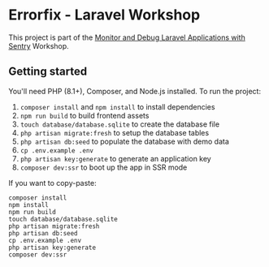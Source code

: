 # Errorfix - Laravel Workshop

This project is part of the [Monitor and Debug Laravel Applications with Sentry](https://sentry.io/resources/debug-laravel-with-sentry/) Workshop.

## Getting started

You'll need PHP (8.1+), Composer, and Node.js installed. To run the project:

1. `composer install` and `npm install` to install dependencies
2. `npm run build` to build frontend assets
3. `touch database/database.sqlite` to create the database file
4. `php artisan migrate:fresh` to setup the database tables
5. `php artisan db:seed` to populate the database with demo data
6. `cp .env.example .env`
7. `php artisan key:generate` to generate an application key
8. `composer dev:ssr` to boot up the app in SSR mode

If you want to copy-paste:

```
composer install
npm install
npm run build
touch database/database.sqlite
php artisan migrate:fresh
php artisan db:seed
cp .env.example .env
php artisan key:generate
composer dev:ssr
```
